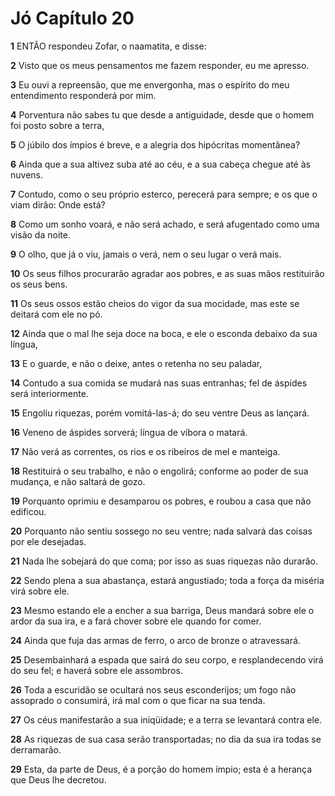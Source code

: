 # Jó Capítulo 20

**1** 	ENTÃO respondeu Zofar, o naamatita, e disse:

**2** 	Visto que os meus pensamentos me fazem responder, eu me apresso.

**3** 	Eu ouvi a repreensão, que me envergonha, mas o espírito do meu entendimento responderá por mim.

**4** 	Porventura não sabes tu que desde a antiguidade, desde que o homem foi posto sobre a terra,

**5** 	O júbilo dos ímpios é breve, e a alegria dos hipócritas momentânea?

**6** 	Ainda que a sua altivez suba até ao céu, e a sua cabeça chegue até às nuvens.

**7** 	Contudo, como o seu próprio esterco, perecerá para sempre; e os que o viam dirão: Onde está?

**8** 	Como um sonho voará, e não será achado, e será afugentado como uma visão da noite.

**9** 	O olho, que já o viu, jamais o verá, nem o seu lugar o verá mais.

**10** 	Os seus filhos procurarão agradar aos pobres, e as suas mãos restituirão os seus bens.

**11** 	Os seus ossos estão cheios do vigor da sua mocidade, mas este se deitará com ele no pó.

**12** 	Ainda que o mal lhe seja doce na boca, e ele o esconda debaixo da sua língua,

**13** 	E o guarde, e não o deixe, antes o retenha no seu paladar,

**14** 	Contudo a sua comida se mudará nas suas entranhas; fel de áspides será interiormente.

**15** 	Engoliu riquezas, porém vomitá-las-á; do seu ventre Deus as lançará.

**16** 	Veneno de áspides sorverá; língua de víbora o matará.

**17** 	Não verá as correntes, os rios e os ribeiros de mel e manteiga.

**18** 	Restituirá o seu trabalho, e não o engolirá; conforme ao poder de sua mudança, e não saltará de gozo.

**19** 	Porquanto oprimiu e desamparou os pobres, e roubou a casa que não edificou.

**20** 	Porquanto não sentiu sossego no seu ventre; nada salvará das coisas por ele desejadas.

**21** 	Nada lhe sobejará do que coma; por isso as suas riquezas não durarão.

**22** 	Sendo plena a sua abastança, estará angustiado; toda a força da miséria virá sobre ele.

**23** 	Mesmo estando ele a encher a sua barriga, Deus mandará sobre ele o ardor da sua ira, e a fará chover sobre ele quando for comer.

**24** 	Ainda que fuja das armas de ferro, o arco de bronze o atravessará.

**25** 	Desembainhará a espada que sairá do seu corpo, e resplandecendo virá do seu fel; e haverá sobre ele assombros.

**26** 	Toda a escuridão se ocultará nos seus esconderijos; um fogo não assoprado o consumirá, irá mal com o que ficar na sua tenda.

**27** 	Os céus manifestarão a sua iniqüidade; e a terra se levantará contra ele.

**28** 	As riquezas de sua casa serão transportadas; no dia da sua ira todas se derramarão.

**29** 	Esta, da parte de Deus, é a porção do homem ímpio; esta é a herança que Deus lhe decretou.


